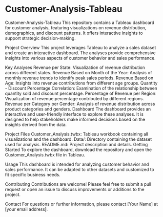 # Customer-Analysis-Tableau
Customer-Analysis-Tableau
This repository contains a Tableau dashboard for customer analysis, featuring visualizations on revenue distribution, demographics, and discount patterns. It offers interactive insights to support strategic decision-making.

Project Overview
This project leverages Tableau to analyze a sales dataset and create an interactive dashboard. The analyses provide comprehensive insights into various aspects of customer behavior and sales performance.

Key Analyses
Revenue per State: Visualization of revenue distribution across different states.
Revenue Based on Month of the Year: Analysis of monthly revenue trends to identify peak sales periods.
Revenue Based on Age: Insights into revenue contributions from different age groups.
Quantity - Discount Percentage Correlation: Examination of the relationship between quantity sold and discount percentage.
Percentage of Revenue per Region: Visualization of revenue percentage contributed by different regions.
Revenue per Category per Gender: Analysis of revenue distribution across product categories and genders.
Dashboard
The dashboard provides an interactive and user-friendly interface to explore these analyses. It is designed to help stakeholders make informed decisions based on the insights derived from the data.

Project Files
Customer_Analysis.twbx: Tableau workbook containing all visualizations and the dashboard.
Data/: Directory containing the dataset used for analysis.
README.md: Project description and details.
Getting Started
To explore the dashboard, download the repository and open the Customer_Analysis.twbx file in Tableau.

Usage
This dashboard is intended for analyzing customer behavior and sales performance. It can be adapted to other datasets and customized to fit specific business needs.

Contributing
Contributions are welcome! Please feel free to submit a pull request or open an issue to discuss improvements or additions to the project.

Contact
For questions or further information, please contact [Your Name] at [your email address].


